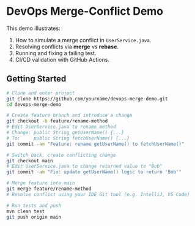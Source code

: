 # DevOps Merge-Conflict Demo

This demo illustrates:

1. How to simulate a merge conflict in `UserService.java`.
2. Resolving conflicts via **merge** vs **rebase**.
3. Running and fixing a failing test.
4. CI/CD validation with GitHub Actions.

## Getting Started

```bash
# Clone and enter project
git clone https://github.com/yourname/devops-merge-demo.git
cd devops-merge-demo

# Create feature branch and introduce a change
git checkout -b feature/rename-method
# Edit UserService.java to rename method
# Change: public String getUserName() {...}
# To:     public String fetchUserName() {...}
git commit -am "Feature: rename getUserName() to fetchUserName()"

# Switch back, create conflicting change
git checkout main
# Edit UserService.java to change returned value to "Bob"
git commit -am "Fix: update getUserName() logic to return 'Bob'"

# Merge feature into main
git merge feature/rename-method
# Resolve conflict using your IDE Git tool (e.g. IntelliJ, VS Code)

# Run tests and push
mvn clean test
git push origin main